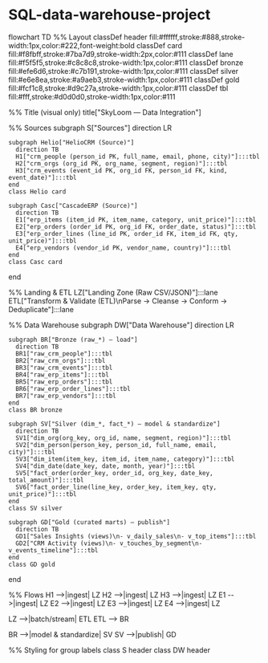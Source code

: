 # SQL-data-warehouse-project
flowchart TD
  %% Layout
  classDef header fill:#ffffff,stroke:#888,stroke-width:1px,color:#222,font-weight:bold
  classDef card fill:#f8fbff,stroke:#7ba7d9,stroke-width:2px,color:#111
  classDef lane fill:#f5f5f5,stroke:#c8c8c8,stroke-width:1px,color:#111
  classDef bronze fill:#efe6d6,stroke:#c7b191,stroke-width:1px,color:#111
  classDef silver fill:#e6e8ea,stroke:#a9aeb3,stroke-width:1px,color:#111
  classDef gold fill:#fcf1c8,stroke:#d9c27a,stroke-width:1px,color:#111
  classDef tbl fill:#fff,stroke:#d0d0d0,stroke-width:1px,color:#111

  %% Title (visual only)
  title["SkyLoom — Data Integration"]

  %% Sources
  subgraph S["Sources"]
    direction LR

    subgraph Helio["HelioCRM (Source)"]
      direction TB
      H1["crm_people (person_id PK, full_name, email, phone, city)"]:::tbl
      H2["crm_orgs (org_id PK, org_name, segment, region)"]:::tbl
      H3["crm_events (event_id PK, org_id FK, person_id FK, kind, event_date)"]:::tbl
    end
    class Helio card

    subgraph Casc["CascadeERP (Source)"]
      direction TB
      E1["erp_items (item_id PK, item_name, category, unit_price)"]:::tbl
      E2["erp_orders (order_id PK, org_id FK, order_date, status)"]:::tbl
      E3["erp_order_lines (line_id PK, order_id FK, item_id FK, qty, unit_price)"]:::tbl
      E4["erp_vendors (vendor_id PK, vendor_name, country)"]:::tbl
    end
    class Casc card
  end

  %% Landing & ETL
  LZ["Landing Zone (Raw CSV/JSON)"]:::lane
  ETL["Transform & Validate (ETL)\nParse → Cleanse → Conform → Deduplicate"]:::lane

  %% Data Warehouse
  subgraph DW["Data Warehouse"]
    direction LR

    subgraph BR["Bronze (raw_*) — load"]
      direction TB
      BR1["raw_crm_people"]:::tbl
      BR2["raw_crm_orgs"]:::tbl
      BR3["raw_crm_events"]:::tbl
      BR4["raw_erp_items"]:::tbl
      BR5["raw_erp_orders"]:::tbl
      BR6["raw_erp_order_lines"]:::tbl
      BR7["raw_erp_vendors"]:::tbl
    end
    class BR bronze

    subgraph SV["Silver (dim_*, fact_*) — model & standardize"]
      direction TB
      SV1["dim_org(org_key, org_id, name, segment, region)"]:::tbl
      SV2["dim_person(person_key, person_id, full_name, email, city)"]:::tbl
      SV3["dim_item(item_key, item_id, item_name, category)"]:::tbl
      SV4["dim_date(date_key, date, month, year)"]:::tbl
      SV5["fact_order(order_key, order_id, org_key, date_key, total_amount)"]:::tbl
      SV6["fact_order_line(line_key, order_key, item_key, qty, unit_price)"]:::tbl
    end
    class SV silver

    subgraph GD["Gold (curated marts) — publish"]
      direction TB
      GD1["Sales Insights (views)\n- v_daily_sales\n- v_top_items"]:::tbl
      GD2["CRM Activity (views)\n- v_touches_by_segment\n- v_events_timeline"]:::tbl
    end
    class GD gold
  end

  %% Flows
  H1 -->|ingest| LZ
  H2 -->|ingest| LZ
  H3 -->|ingest| LZ
  E1 -->|ingest| LZ
  E2 -->|ingest| LZ
  E3 -->|ingest| LZ
  E4 -->|ingest| LZ

  LZ -->|batch/stream| ETL
  ETL --> BR

  BR -->|model & standardize| SV
  SV -->|publish| GD

  %% Styling for group labels
  class S header
  class DW header

